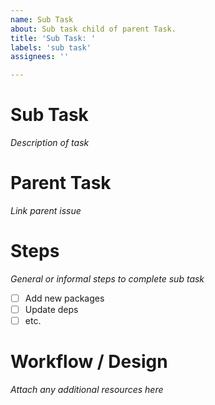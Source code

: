 ```yaml
---
name: Sub Task
about: Sub task child of parent Task.
title: 'Sub Task: '
labels: 'sub task'
assignees: ''

---
```

# Sub Task
_Description of task_

# Parent Task
_Link parent issue_

# Steps
_General or informal steps to complete sub task_
- [ ] Add new packages
- [ ] Update deps
- [ ] etc.

# Workflow / Design
_Attach any additional resources here_
